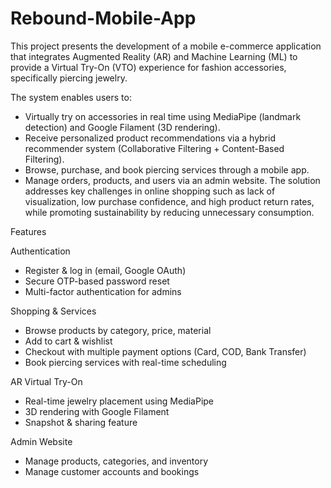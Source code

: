 # Rebound-Mobile-App
This project presents the development of a mobile e-commerce application that integrates Augmented Reality (AR) and Machine Learning (ML) to provide a Virtual Try-On (VTO) experience for fashion accessories, specifically piercing jewelry.

The system enables users to:
  - Virtually try on accessories in real time using MediaPipe (landmark detection) and Google Filament (3D rendering).
  - Receive personalized product recommendations via a hybrid recommender system (Collaborative Filtering + Content-Based Filtering).
  - Browse, purchase, and book piercing services through a mobile app.
  - Manage orders, products, and users via an admin website.
The solution addresses key challenges in online shopping such as lack of visualization, low purchase confidence, and high product return rates, while promoting sustainability by reducing unnecessary consumption.

Features

Authentication
- Register & log in (email, Google OAuth)
- Secure OTP-based password reset
- Multi-factor authentication for admins

Shopping & Services
- Browse products by category, price, material
- Add to cart & wishlist
- Checkout with multiple payment options (Card, COD, Bank Transfer)
- Book piercing services with real-time scheduling

AR Virtual Try-On
- Real-time jewelry placement using MediaPipe
- 3D rendering with Google Filament
- Snapshot & sharing feature

Admin Website
- Manage products, categories, and inventory
- Manage customer accounts and bookings
